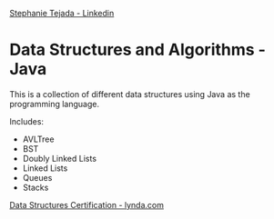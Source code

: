 

[Stephanie Tejada - Linkedin](https://sv.linkedin.com/in/stephtejada07)

Data Structures and Algorithms - Java
======

This is a collection of different data structures using Java as the programming language.

Includes:
- AVLTree
- BST
- Doubly Linked Lists
- Linked Lists
- Queues
- Stacks






[Data Structures Certification - lynda.com](http://www.lynda.com/ViewCertificate/0F39F3093CF2488B9B759610F3EB6E0C)
